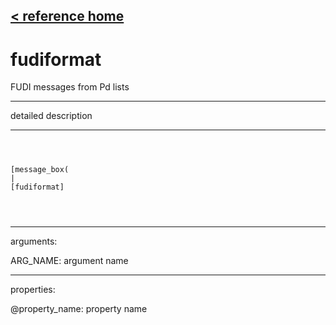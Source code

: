 [< reference home](ceammc_lib.html)
---

# fudiformat


 FUDI messages from Pd lists

---

detailed description
<br>


---


```



[message_box(                                 
|
[fudiformat]


            
```

---
arguments:

ARG_NAME: argument name<br>

---
properties:

@property_name: property name<br>

